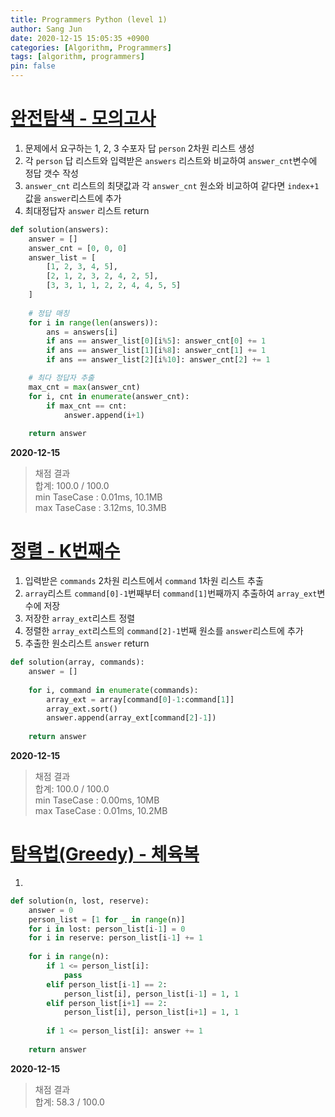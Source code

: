 ```yaml
---
title: Programmers Python (level 1)
author: Sang Jun
date: 2020-12-15 15:05:35 +0900
categories: [Algorithm, Programmers]
tags: [algorithm, programmers]
pin: false
---
```


# [완전탐색 - 모의고사](https://programmers.co.kr/learn/courses/30/lessons/42840)

1. 문제에서 요구하는 1, 2, 3 수포자 답 `person` 2차원 리스트 생성
2. 각 `person` 답 리스트와 입력받은 `answers` 리스트와 비교하여 `answer_cnt`변수에 정답 갯수 작성
3. `answer_cnt` 리스트의 최댓값과 각 `answer_cnt` 원소와 비교하여 같다면 `index+1` 값을 `answer`리스트에 추가
4. 최대정답자 `answer` 리스트 return

```python
def solution(answers):
    answer = []
    answer_cnt = [0, 0, 0]
    answer_list = [
        [1, 2, 3, 4, 5],
        [2, 1, 2, 3, 2, 4, 2, 5],
        [3, 3, 1, 1, 2, 2, 4, 4, 5, 5]
    ]
    
    # 정답 매칭
    for i in range(len(answers)):
        ans = answers[i]
        if ans == answer_list[0][i%5]: answer_cnt[0] += 1
        if ans == answer_list[1][i%8]: answer_cnt[1] += 1
        if ans == answer_list[2][i%10]: answer_cnt[2] += 1

    # 최다 정답자 추출
    max_cnt = max(answer_cnt)
    for i, cnt in enumerate(answer_cnt):
        if max_cnt == cnt:
            answer.append(i+1)
    
    return answer
```

**2020-12-15**

> 채점 결과  
> 합계: 100.0 / 100.0  
> min TaseCase : 0.01ms, 10.1MB  
> max TaseCase : 3.12ms, 10.3MB  



# [정렬 - K번째수](https://programmers.co.kr/learn/courses/30/lessons/42748)

1. 입력받은 `commands` 2차원 리스트에서 `command` 1차원 리스트 추출
2. `array`리스트 `command[0]-1`번째부터 `command[1]`번째까지 추출하여 `array_ext`변수에 저장
3. 저장한 `array_ext`리스트 정렬
4. 정렬한 `array_ext`리스트의 `command[2]-1`번째 원소를 `answer`리스트에 추가
5. 추출한 원소리스트 `answer` return

```python
def solution(array, commands):
    answer = []
    
    for i, command in enumerate(commands):
        array_ext = array[command[0]-1:command[1]]
        array_ext.sort()
        answer.append(array_ext[command[2]-1])
    
    return answer
```

**2020-12-15**

> 채점 결과  
> 합계: 100.0 / 100.0  
> min TaseCase : 0.00ms, 10MB  
> max TaseCase : 0.01ms, 10.2MB  



# [탐욕법(Greedy) - 체육복](https://programmers.co.kr/learn/courses/30/lessons/42862)

1. 

```python
def solution(n, lost, reserve):
    answer = 0
    person_list = [1 for _ in range(n)]
    for i in lost: person_list[i-1] = 0
    for i in reserve: person_list[i-1] += 1
    
    for i in range(n):
        if 1 <= person_list[i]: 
            pass
        elif person_list[i-1] == 2: 
            person_list[i], person_list[i-1] = 1, 1
        elif person_list[i+1] == 2: 
            person_list[i], person_list[i+1] = 1, 1
        
        if 1 <= person_list[i]: answer += 1
    
    return answer
```

**2020-12-15**

> 채점 결과  
> 합계: 58.3 / 100.0  
>  
>  


